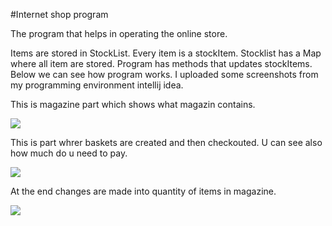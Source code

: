 #Internet shop program

The program that helps in operating the online store.


Items are stored in StockList. Every item is a stockItem. Stocklist has a Map where all item are stored.
Program has methods that updates stockItems.
Below we can see how program works. I uploaded some screenshots from my  programming environment intellij idea.

This is magazine part which shows what magazin contains.

![](https://raw.githubusercontent.com/JacekKaczmarek10/SortedCollections/master/Screenshoots_/ss1.png)

This is part whrer baskets are created and then checkouted.
U can see also how much do u need to pay.

![](https://raw.githubusercontent.com/JacekKaczmarek10/SortedCollections/master/Screenshoots_/ss2.png)

At the end changes are made into quantity of items in magazine.

![](https://raw.githubusercontent.com/JacekKaczmarek10/SortedCollections/master/Screenshoots_/ss3.png)
